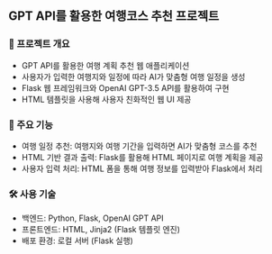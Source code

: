 ## GPT API를 활용한 여행코스 추천 프로젝트

### 📌 프로젝트 개요
- GPT API를 활용한 여행 계획 추천 웹 애플리케이션
- 사용자가 입력한 여행지와 일정에 따라 AI가 맞춤형 여행 일정을 생성
- Flask 웹 프레임워크와 OpenAI GPT-3.5 API를 활용하여 구현
- HTML 템플릿을 사용해 사용자 친화적인 웹 UI 제공

### 🚀 주요 기능
- 여행 일정 추천: 여행지와 여행 기간을 입력하면 AI가 맞춤형 코스를 추천
- HTML 기반 결과 출력: Flask를 활용해 HTML 페이지로 여행 계획을 제공
- 사용자 입력 처리: HTML 폼을 통해 여행 정보를 입력받아 Flask에서 처리

### 🛠️ 사용 기술
- 백엔드: Python, Flask, OpenAI GPT API
- 프론트엔드: HTML, Jinja2 (Flask 템플릿 엔진)
- 배포 환경: 로컬 서버 (Flask 실행)
